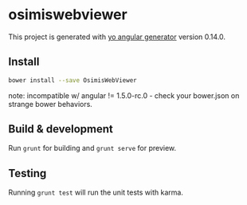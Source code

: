 # osimiswebviewer

This project is generated with [yo angular generator](https://github.com/yeoman/generator-angular)
version 0.14.0.

## Install

```sh
bower install --save OsimisWebViewer
```

note: incompatible w/ angular != 1.5.0-rc.0 - check your bower.json on strange bower behaviors.

## Build & development

Run `grunt` for building and `grunt serve` for preview.

## Testing

Running `grunt test` will run the unit tests with karma.
